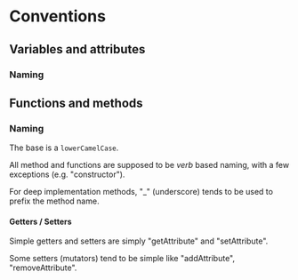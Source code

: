# Conventions

## Variables and attributes

### Naming



## Functions and methods

### Naming

The base is a `lowerCamelCase`.

All method and functions are supposed to be *verb* based naming, with a few exceptions (e.g. "constructor").

For deep implementation methods, "_" (underscore) tends to be used to prefix the method name.

#### Getters / Setters

Simple getters and setters are simply "getAttribute" and "setAttribute".

Some setters (mutators) tend to be simple like "addAttribute", "removeAttribute".

